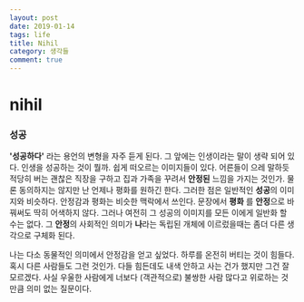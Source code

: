 ```yaml
---
layout: post
date: 2019-01-14
tags: life
title: Nihil
category: 생각들
comment: true
---
```


# nihil

### 성공

**'성공하다'** 라는 용언의 변형을 자주 듣게 된다. 그 앞에는 인생이라는 말이 생략 되어 있다. 인생을 성공하는 것이 뭘까. 쉽게 떠오르는 이미지들이 있다. 어른들이 으레 말하듯 적당히 버는 괜찮은 직장을 구하고 집과 가족을 꾸려서 **안정된** 느낌을 가지는 것인가.  물론 동의하지는 않지만 난 언제나 평화를 원하긴 한다.  그러한 점은 일반적인 **성공**의 이미지와 비슷하다.  안정감과 평화는 비슷한 맥락에서 쓰인다.  문장에서 **평화** 를 **안정**으로 바꿔써도 딱히 어색하지 않다. 그러나 여전히 그 성공의 이미지를 모든 이에게 일반화 할 수는 없다.  그 **안정**의 사회적인 의미가 **나**라는 독립된 개체에 이르렀을때는 좀더 다른 생각으로 구체화 된다. 

나는 다소 동물적인 의미에서 안정감을 얻고 싶었다.  하루를 온전히 버티는 것이 힘들다. 혹시 다른 사람들도 그런 것인가. 다들 힘든데도 내색 안하고 사는 건가 했지만 그건 잘 모르겠다. 사실 우울한 사람에게 너보다 (객관적으로) 불쌍한 사람 많다고 위로하는 것만큼 의미 없는 질문이다.  
